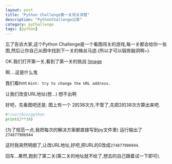 ```yaml
---
layout: post
title: "Python Challenge第一关闯关流程"
description: "PythonChallenge记录"
category: pyChallenge
tags: [python]
---
```


忘了告诉大家,这个Python Challenge是一个看图闯关的游戏,每一关都会给你一张图,然后让你自己从图中找到下一关的蛛丝马迹.(所以才可以锻炼脑洞啊~).

OK.我们打开第一关,看到了第一关的挑战   [!image](http://www.pythonchallenge.com/pc/def/calc.jpg)

啊....这是什么鬼

我们看hint  `Hint: try to change the URL address.`

让我们改变URL地址(想...)   想不出啊

好吧，先看图吧还是. 图上有一个 2的38次方,不管了,先把2的38次方算出来吧.

```python
#!/usr/bin/python
print(2**38)
```

(为了规范一点,我把每次的解决方案都直接写到py文件里)
运行输出了`274877906944`

这时我突然明朗了,让改URL地址,好吧,把URL的0改成`274877906944`.

回车...果然,跑到了第二关(第二关的地址就不给了,想去的自己跟着试一下即可).
